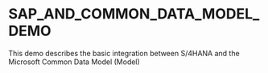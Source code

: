 # SAP_AND_COMMON_DATA_MODEL_DEMO
This demo describes the basic integration between S/4HANA and the Microsoft Common Data Model (Model)
